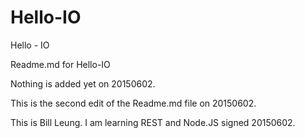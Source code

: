# Hello-IO
Hello - IO

Readme.md for Hello-IO

Nothing is added yet on 20150602.

This is the second edit of the Readme.md file on 20150602.

This is Bill Leung. I am learning REST and Node.JS signed 20150602.
